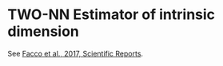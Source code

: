 # TWO-NN Estimator of intrinsic dimension

See [Facco et al., 2017, Scientific Reports](https://www.nature.com/articles/s41598-017-11873-y).
